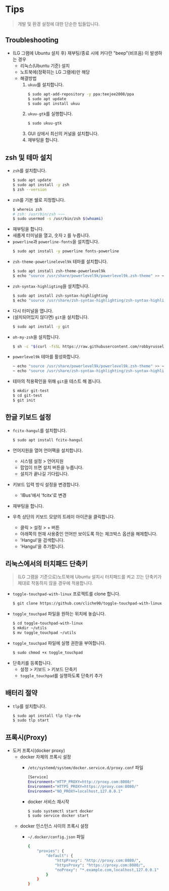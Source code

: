 # Tips

> 개발 및 환경 설정에 대한 단순한 팁들입니다.

## Troubleshooting

- (LG 그램에 Ubuntu 설치 후) 재부팅/종료 시에 커다란 "beep"(비프음) 이 발생하는 경우
	- 리눅스(Ubuntu 기준) 설치
	- 노트북에(정확히는 LG 그램에)만 해당
	- 해결방법
		1. `ukuu`를 설치합니다.
			```bash
			$ sudo apt-add-repository -y ppa:teejee2008/ppa
			$ sudo apt update
			$ sudo apt install ukuu
			```
		2. `ukuu-gtk`를 실행합니다.
			```bash
			$ sudo ukuu-gtk
			```
		3. GUI 상에서 최신의 커널을 설치합니다.
		4. 재부팅을 합니다.
		
## zsh 및 테마 설치
- `zsh`를 설치합니다.
  ```bash
  $ sudo apt update
  $ sudo apt install -y zsh
  $ zsh --version
  ```
- `zsh`를 기본 쉘로 지정합니다.
  ```bash
  $ whereis zsh
  # zsh: /usr/bin/zsh ~~~
  $ sudo usermod -s /usr/bin/zsh $(whoami)
  ```
- 재부팅을 합니다.
- 새롭게 터미널을 열고, 숫자 `2` 를 누릅니다.
- `powerline`과 `powerline-fonts`을 설치합니다.
  ```bash
  $ sudo apt install -y powerline fonts-powerline
  ```
- `zsh-theme-powerlinelevel9k` 테마를 설치합니다.
  ```bash
  $ sudo apt install zsh-theme-powerlevel9k
  $ echo "source /usr/share/powerlevel9k/powerlevel9k.zsh-theme" >> ~/.zshrc
  ```
- `zsh-syntax-highligting`을 설치합니다.
  ```bash
  $ sudo apt install zsh-syntax-highlighting
  $ echo "source /usr/share/zsh-syntax-highlighting/zsh-syntax-highlighting.zsh" >> ~/.zshrc
  ```
- 다시 터미널을 엽니다.
- (설치되어있지 않다면) `git`을 설치합니다.
  ```bash
  $ sudo apt install -y git
  ```
- `oh-my-zsh`을 설치합니다.
  ```bash
  $ sh -c "$(curl -fsSL https://raw.githubusercontent.com/robbyrussell/oh-my-zsh/master/tools/install.sh)"
  ```
- `powerlevel9k` 테마를 활성화합니다.
  ```bash
  ~ echo "source /usr/share/powerlevel9k/powerlevel9k.zsh-theme" >> ~/.zshrc
  ~ echo "source /usr/share/zsh-syntax-highlighting/zsh-syntax-highlighting.zsh" >> ~/.zshrc
  ```
- 테마의 적용확인을 위해 `git`을 테스트 해 봅니다.
  ```bash
  $ mkdir git-test
  $ cd git-test
  $ git init
  ```

## 한글 키보드 설정
- `fcitx-hangul`를 설치합니다.
  ```bash
  $ sudo apt install fcitx-hangul
  ```

- 언어지원을 열어 언어팩을 설치합니다.
  - 시스템 설정 > 언어지원
  - 팝업이 뜨면 설치 버튼을 누릅니다.
  - 설치가 끝나길 기다립니다.

- 키보드 입력 방식 설정을 변경합니다.
  - 'IBus'에서 'fcitx'로 변경

- 재부팅을 합니다.

- 우측 상단의 키보드 모양의 트레이 아이콘을 클릭합니다.
  - 클릭 > 설정 > + 버튼
  - 아래쪽의 현재 사용중인 언어만 보이도록 하는 체크박스 옵션을 해제합니다.
  - 'Hangul'을 검색합니다.
  - 'Hangul'을 추가합니다.

## 리눅스에서의 터치패드 단축키
> (LG 그램을 기준으로)노트북에 Ubuntu 설치시 터치패드를 켜고 끄는 단축키가 제대로 작동하지 않을 경우에 적용합니다.

- `toggle-touchpad-with-linux` 프로젝트를 clone 합니다.
	```bash
	$ git clone https://github.com/cliche90/toggle-touchpad-with-linux
	```
- `toggle_touchpad` 파일을 원하는 위치에 놓습니다.
	```bash
	$ cd toggle-touchpad-with-linux
	$ mkdir ~/utils
	$ mv toggle_touchpad ~/utils
	```
- `toggle_touchpad` 파일에 실행 권한을 부여합니다.
	```bash
	$ sudo chmod +x toggle_touchpad
	```
- 단축키를 등록합니다.
	- 설정 > 키보드 > 키보드 단축키
	- `toggle_touchpad`를 실행하도록 단축키 추가

## 배터리 절약
- `tlp`를 설치합니다.
	```bash
	$ sudo apt install tlp tlp-rdw
	$ sudo tlp start
	```
	
## 프록시(Proxy)

- 도커 프록시(docker proxy)
	- docker 자체의 프록시 설정
		- `/etc/systemd/system/docker.service.d/proxy.conf` 파일
		
			```bash
			[Service]
			Environment="HTTP_PROXY=http://proxy.com:8080/"
			Environment="HTTPS_PROXY=https://proxy.com:8080/"
			Environment="NO_PROXY=localhost,127.0.0.1"
			```
		- docker 서비스 재시작
			```bash
			$ sudo systemctl start docker
			$ sudo service docker start
			```
	- docker 인스턴스 사이의 프록시 설정
		- `~/.docker/config.json` 파일
		
			```bash
			{
				"proxies": {
					"default": {
						"httpProxy": "http://proxy.com:8080/",
						"httpsProxy": "https://proxy.com:8080/",
						"noProxy": "*.example.com,localhost,127.0.0.1"
					}
				}
			}
			```
		
